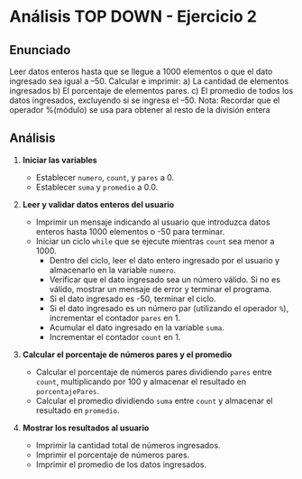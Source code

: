 # Análisis TOP DOWN - Ejercicio 2

## Enunciado

Leer datos enteros hasta que se llegue a 1000 elementos o que el dato ingresado sea igual a –50.
Calcular e imprimir:
a) La cantidad de elementos ingresados
b) El porcentaje de elementos pares.
c) El promedio de todos los datos ingresados, excluyendo si se ingresa el –50.
Nota: Recordar que el operador %(módulo) se usa para obtener al resto de la división entera

## Análisis

1. **Iniciar las variables**

   - Establecer `numero`, `count`, y `pares` a 0.
   - Establecer `suma` y `promedio` a 0.0.

2. **Leer y validar datos enteros del usuario**

   - Imprimir un mensaje indicando al usuario que introduzca datos enteros hasta 1000 elementos o -50 para terminar.
   - Iniciar un ciclo `while` que se ejecute mientras `count` sea menor a 1000.
     - Dentro del ciclo, leer el dato entero ingresado por el usuario y almacenarlo en la variable `numero`.
     - Verificar que el dato ingresado sea un número válido. Si no es válido, mostrar un mensaje de error y terminar el programa.
     - Si el dato ingresado es -50, terminar el ciclo.
     - Si el dato ingresado es un número par (utilizando el operador `%`), incrementar el contador `pares` en 1.
     - Acumular el dato ingresado en la variable `suma`.
     - Incrementar el contador `count` en 1.

3. **Calcular el porcentaje de números pares y el promedio**

   - Calcular el porcentaje de números pares dividiendo `pares` entre `count`, multiplicando por 100 y almacenar el resultado en `porcentajePares`.
   - Calcular el promedio dividiendo `suma` entre `count` y almacenar el resultado en `promedio`.

4. **Mostrar los resultados al usuario**
   - Imprimir la cantidad total de números ingresados.
   - Imprimir el porcentaje de números pares.
   - Imprimir el promedio de los datos ingresados.
